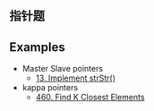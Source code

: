 ## 指针题

## Examples
- Master Slave pointers
    - [13. Implement strStr()](lint13.md)
- kappa pointers
    - [460. Find K Closest Elements](lint460.md)